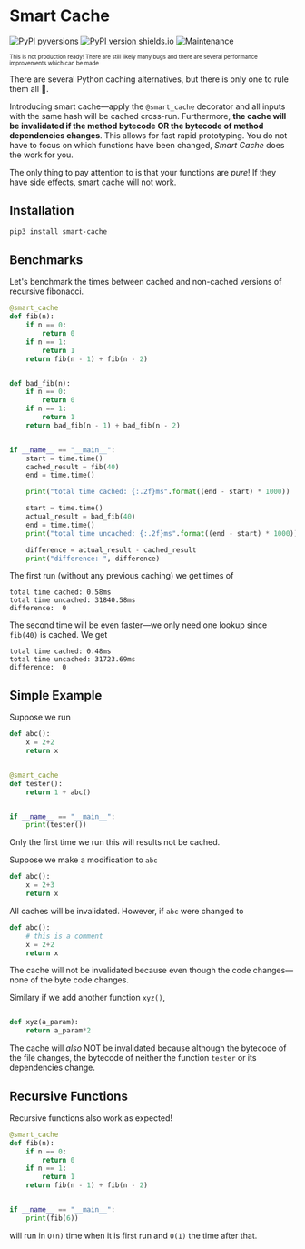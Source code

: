 # Smart Cache

[![PyPI pyversions](https://img.shields.io/pypi/pyversions/smart-cache.svg)](https://pypi.python.org/pypi/smart-cache/)
[![PyPI version shields.io](https://img.shields.io/pypi/v/smart-cache.svg)](https://pypi.python.org/pypi/smart-cache/)
![Maintenance](https://img.shields.io/badge/Maintained%3F-yes-green.svg)

<sub><sup>This is not production ready! There are still likely many bugs and there are several performance improvements which can be made</sup></sub>

There are several Python caching alternatives, but there is only one to rule them all 💍.

Introducing smart cache—apply the `@smart_cache` decorator and all inputs
with the same hash will be cached cross-run. Furthermore,
**the cache will be invalidated if the method bytecode OR the bytecode of method dependencies changes**. This allows for fast rapid prototyping. You do not have to focus on which
functions have been changed, _Smart Cache_ does the work for you.

The only thing to pay attention to is that your functions are *pure*! If they have 
side effects, smart cache will not work.

## Installation

```bash
pip3 install smart-cache
```

## Benchmarks
Let's benchmark the times between cached and non-cached versions of recursive fibonacci.
```python
@smart_cache
def fib(n):
    if n == 0:
        return 0
    if n == 1:
        return 1
    return fib(n - 1) + fib(n - 2)


def bad_fib(n):
    if n == 0:
        return 0
    if n == 1:
        return 1
    return bad_fib(n - 1) + bad_fib(n - 2)


if __name__ == "__main__":
    start = time.time()
    cached_result = fib(40)
    end = time.time()

    print("total time cached: {:.2f}ms".format((end - start) * 1000))

    start = time.time()
    actual_result = bad_fib(40)
    end = time.time()
    print("total time uncached: {:.2f}ms".format((end - start) * 1000))

    difference = actual_result - cached_result
    print("difference: ", difference)
```

The first run (without any previous caching) we get times of
```
total time cached: 0.58ms
total time uncached: 31840.58ms
difference:  0
```

The second time will be even faster—we only need one lookup since `fib(40)` is cached. We get
```
total time cached: 0.48ms
total time uncached: 31723.69ms
difference:  0
```

## Simple Example
Suppose we run
```python
def abc():
    x = 2+2
    return x


@smart_cache
def tester():
    return 1 + abc()


if __name__ == "__main__":
    print(tester())
```

Only the first time we run this will
results not be cached.

Suppose we make a modification to `abc`

```python
def abc():
    x = 2+3
    return x
```

All caches will be invalidated. However, if `abc` were
changed to

```python
def abc():
    # this is a comment
    x = 2+2
    return x
```

The cache will not be invalidated because even though the 
code changes—none of the byte code changes.

Similary if we add another function `xyz()`,

```python

def xyz(a_param):
    return a_param*2
```

The cache will _also_ NOT be invalidated because although
the bytecode of the file changes, the bytecode of neither the function `tester`
or its dependencies change.

## Recursive Functions
Recursive functions also work as expected!
```python
@smart_cache
def fib(n):
    if n == 0:
        return 0
    if n == 1:
        return 1
    return fib(n - 1) + fib(n - 2)


if __name__ == "__main__":
    print(fib(6))
```

will run in `O(n)` time when it is first run
and `O(1)` the time after that.
